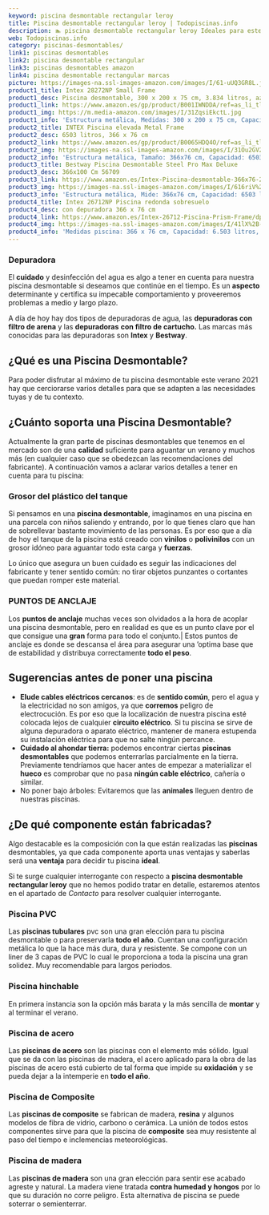 ```yaml
---
keyword: piscina desmontable rectangular leroy
title: Piscina desmontable rectangular leroy | Todopiscinas.info
description: 🏊 piscina desmontable rectangular leroy Ideales para este verano 2021. Aquí puedes comprar piscina desmontable rectangular leroy y comparar con otras similares. No dejes escapar piscina desmontable rectangular leroy a un precio realmente tentador.
web: Todopiscinas.info
category: piscinas-desmontables/
link1: piscinas desmontables
link2: piscina desmontable rectangular
link3: piscinas desmontables amazon
link4: piscina desmontable rectangular marcas
picture: https://images-na.ssl-images-amazon.com/images/I/61-uUQ3GR8L.jpg
product1_title: Intex 28272NP Small Frame
product1_desc: Piscina desmontable, 300 x 200 x 75 cm, 3.834 litros, azul
product1_link: https://www.amazon.es/gp/product/B001IWNDDA/ref=as_li_tl?ie=UTF8&camp=3638&creative=24630&creativeASIN=B001IWNDDA&linkCode=as2&tag=todopiscinas0e-21&linkId=25b9d647487c889cb6ef56ed63f50ca1
product1_img: https://m.media-amazon.com/images/I/31ZqsiEkctL.jpg
product1_info: 'Estructura metálica, Medidas: 300 x 200 x 75 cm, Capacidad: 3.834 litros, Para 6 personas (+ 6 años), Fácil montaje, Forma rectangular'
product2_title: INTEX Piscina elevada Metal Frame
product2_desc: 6503 litros, 366 x 76 cm
product2_link: https://www.amazon.es/gp/product/B0065HDQ4O/ref=as_li_tl?ie=UTF8&camp=3638&creative=24630&creativeASIN=B0065HDQ4O&linkCode=as2&tag=todopiscinas0e-21&linkId=ed2430e3ba564d3527ee103df33ed7b3
product2_img: https://images-na.ssl-images-amazon.com/images/I/31Ou2GV2SAL.jpg
product2_info: 'Estructura metálica, Tamaño: 366x76 cm, Capacidad: 6503 litros, Forma circular, De 4 a 7 personas (+6 años)'
product3_title: Bestway Piscina Desmontable Steel Pro Max Deluxe
product3_desc: 366x100 Cm 56709
product3_link: https://www.amazon.es/Intex-Piscina-desmontable-366x76-28210NP/dp/B0065HDQ4O?__mk_es_ES=%C3%85M%C3%85%C5%BD%C3%95%C3%91&crid=25UQGV9HG2INI&dchild=1&keywords=piscinas+desmontables&qid=1615854176&sprefix=piscinas+dem%2Caps%2C201&sr=8-5&linkCode=ll1&tag=todopiscinas0e-21&linkId=34f200977c6cbaab1f3f4d9ac0e64755&language=es_ES&ref_=as_li_ss_tl
product3_img: https://images-na.ssl-images-amazon.com/images/I/616riV%2BiY3L.jpg
product3_info: 'Estructura metálica, Mide: 366x76 cm, Capacidad: 6503 litros, De 4 a 7 personas mayores de 6 años, Forma circular, Tecnología Super-Tough'
product4_title: Intex 26712NP Piscina redonda sobresuelo
product4_desc: con depuradora 366 x 76 cm
product4_link: https://www.amazon.es/Intex-26712-Piscina-Prism-Frame/dp/B07FB823GL?__mk_es_ES=%C3%85M%C3%85%C5%BD%C3%95%C3%91&dchild=1&keywords=piscinas+desmontables+con+depuradora&qid=1615936418&sr=8-5&linkCode=ll1&tag=todopiscinas0e-21&linkId=d98699de7830cd471766fa1daa36de34&language=es_ES&ref_=as_li_ss_tl
product4_img: https://images-na.ssl-images-amazon.com/images/I/41lX%2B-YpibL.jpg
product4_info: 'Medidas piscina: 366 x 76 cm, Capacidad: 6.503 litros, Incluye depuradora de cartucha A, Lona resistente triple capa'
---
```




### Depuradora

El **cuidado** y desinfección del agua es algo a tener en cuenta para nuestra piscina desmontable si deseamos que continúe en el tiempo. Es un **aspecto** determinante y certifica su impecable comportamiento y proveeremos problemas a medio y largo plazo.

A día de hoy hay dos tipos de depuradoras de agua, las **depuradoras con filtro de arena** y  las **depuradoras** **con filtro de cartucho.** Las marcas más conocidas para las depuradoras son **Intex** y **Bestway**.
## ¿Qué es una Piscina Desmontable?



Para poder disfrutar al máximo de tu piscina desmontable este verano 2021 hay que cerciorarse varios detalles para que se adapten a las necesidades tuyas y de tu contexto.


## ¿Cuánto soporta una Piscina Desmontable?

Actualmente la gran parte de piscinas desmontables que tenemos en el mercado son de una **calidad** suficiente para aguantar un verano y muchos más (en cualquier caso que se obedezcan las recomendaciones del fabricante). A continuación vamos a aclarar varios detalles a tener en cuenta para tu piscina:


### Grosor del plástico del tanque

Si pensamos en una **piscina desmontable**, imaginamos en una piscina en una parcela con niños saliendo y entrando, por lo que tienes claro que han de sobrellevar bastante movimiento de las personas. Es por eso que a día de hoy el tanque de la piscina está creado con **vinilos** o **polivinilos** con un grosor idóneo para aguantar todo esta carga y **fuerzas**.

Lo único que asegura un	 buen cuidado es seguir las indicaciones del fabricante y tener sentido común: no tirar objetos punzantes o cortantes que puedan romper este material.


### PUNTOS DE ANCLAJE

Los **puntos de anclaje** muchas veces son olvidados a la hora de acoplar una piscina desmontable, pero en realidad es que es un punto clave por el que consigue una **gran** forma para todo el conjunto.| Estos puntos de anclaje es donde se descansa el área para asegurar una ’optima base que de estabilidad y distribuya correctamente **todo el peso**.

<brand-panel :title=product1_title :desc=product1_desc :img=product1_img :link=product1_link></brand-panel>


## Sugerencias antes de poner una piscina



*   **Elude cables eléctricos cercanos**: es de **sentido común**, pero el agua y la electricidad no son amigos, ya que **corremos** peligro de electrocución. Es por eso que la localización de nuestra piscina esté colocada lejos de cualquier **circuito eléctrico**. Si tu piscina se sirve de alguna depuradora o aparato eléctrico, mantener de manera estupenda su instalación eléctrica para que no salte ningún percance.
*   **Cuidado al ahondar tierra:** podemos encontrar ciertas **piscinas desmontables** que podemos enterrarlas parcialmente en la tierra. Previamente tendríamos que hacer antes de empezar a materializar el **hueco** es comprobar que no pasa **ningún cable eléctrico**, cañería o similar.
*   No poner bajo árboles: Evitaremos que las **animales** lleguen dentro de nuestras piscinas.

<stats-list :link1=link1 :link2=link2 :link3=link3 :link4=link4 :category=category></stats-list>

<external-banner></external-banner>



## ¿De qué componente están fabricadas?

Algo destacable es la composición con la que están realizadas las **piscinas** desmontables, ya que cada componente aporta unas ventajas y saberlas  será una **ventaja** para decidir tu piscina **ideal**.

Si te surge cualquier interrogante con respecto a **piscina desmontable rectangular leroy** que no hemos podido tratar en detalle, estaremos atentos en el apartado de _Contacto_ para resolver cualquier interrogante.


### Piscina  PVC

Las **piscinas tubulares** pvc son una gran elección para tu piscina desmontable o para preservarla **todo el año**. Cuentan una configuración metálica lo que la hace más dura, dura y resistente. Se compone con un liner de 3 capas de PVC lo cual le proporciona a toda la piscina una gran solidez. Muy recomendable para largos periodos.


### Piscina hinchable

En primera instancia son la opción más barata y la más sencilla de **montar** y  al terminar el verano.


### Piscina de acero

Las **piscinas de acero** son las piscinas con el elemento más sólido. Igual que se da con las piscinas de madera, el acero aplicado para la obra de las piscinas de acero está cubierto de tal forma que impide su **oxidación** y se pueda dejar a la intemperie en **todo el año**.


### Piscina de Composite

Las **piscinas de composite** se fabrican de madera, **resina** y algunos modelos de fibra de vidrio, carbono o cerámica. La unión de todos estos componentes sirve para que la piscina de **composite** sea muy resistente al paso del tiempo e inclemencias meteorológicas.


### Piscina de madera

Las **piscinas de madera** son una gran elección para sentir ese acabado agreste y natural. La madera viene tratada **contra humedad y hongos** por lo que su duración no corre peligro. Esta alternativa de piscina se puede soterrar o semienterrar.